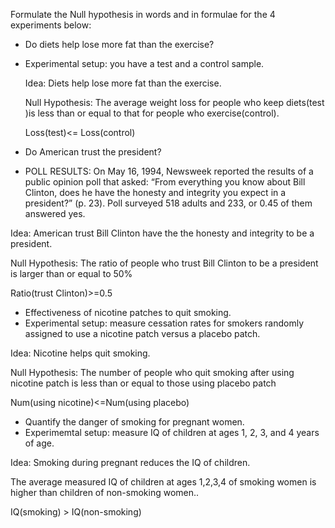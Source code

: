 Formulate the Null hypothesis in words and in formulae for the 4 experiments below:
* Do diets help lose more fat than the exercise?

* Experimental setup: you have a test and a control sample.

    Idea: Diets help lose more fat than the exercise.

    Null Hypothesis:  The average weight loss for people who keep diets(test )is less than or equal to that for people who exercise(control). 

    Loss(test)<= Loss(control)

* Do American trust the president?
* POLL RESULTS: On May 16, 1994, Newsweek reported the results of a public opinion poll that asked: “From everything you know about Bill Clinton, does he have the honesty and integrity you expect in a president?” (p. 23). Poll surveyed 518 adults and 233, or 0.45 of them answered yes.

Idea: American trust Bill Clinton have the the honesty and integrity to be a president.

Null Hypothesis: The ratio of people who trust Bill Clinton to be a president is larger than or equal to 50%

Ratio(trust Clinton)>=0.5



* Effectiveness of nicotine patches to quit smoking.
* Experimental setup: measure cessation rates for smokers randomly assigned to use a nicotine patch versus a placebo patch.

Idea: Nicotine helps quit smoking.

Null Hypothesis: The number of people who quit smoking after using nicotine patch is less than or equal to those using placebo patch

Num(using nicotine)<=Num(using placebo)


* Quantify the danger of smoking for pregnant women.
* Experimemtal setup: measure IQ of children at ages 1, 2, 3, and 4 years of age.

Idea: Smoking during pregnant reduces the IQ of children.

The average measured IQ of children at ages 1,2,3,4 of smoking women is higher than children of non-smoking women..

IQ(smoking) > IQ(non-smoking)

